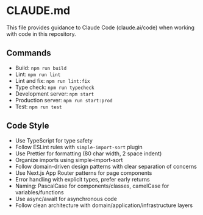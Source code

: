 # CLAUDE.md

This file provides guidance to Claude Code (claude.ai/code) when working with code in this repository.

## Commands
- Build: `npm run build`
- Lint: `npm run lint`
- Lint and fix: `npm run lint:fix`
- Type check: `npm run typecheck`
- Development server: `npm start`
- Production server: `npm run start:prod`
- Test: `npm run test`

## Code Style
- Use TypeScript for type safety
- Follow ESLint rules with `simple-import-sort` plugin
- Use Prettier for formatting (80 char width, 2 space indent)
- Organize imports using simple-import-sort
- Follow domain-driven design patterns with clear separation of concerns
- Use Next.js App Router patterns for page components
- Error handling with explicit types, prefer early returns
- Naming: PascalCase for components/classes, camelCase for variables/functions
- Use async/await for asynchronous code
- Follow clean architecture with domain/application/infrastructure layers